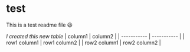 # test
This is a test readme file 😃

*I created this new table*
| column1 | column2 |
| -----------  | -----------  |
| row1 column1 | row1 column2 |
| row2 column1 | row2 column2 |
